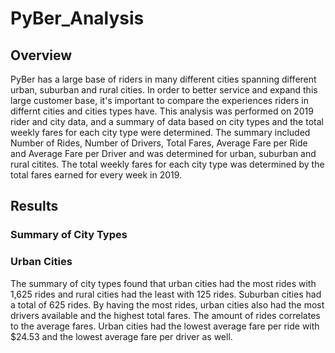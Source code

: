 # PyBer_Analysis

## Overview
PyBer has a large base of riders in many different cities spanning different urban, suburban and rural cities. In order to better service and expand this large customer base, it's important to compare the experiences riders in differnt cities and cities types have. This analysis was performed on 2019 rider and city data, and a summary of data based on city types and the total weekly fares for each city type were determined. The summary included Number of Rides, Number of Drivers, Total Fares, Average Fare per Ride and Average Fare per Driver and was determined for urban, suburban and rural citites. The total weekly fares for each city type was determined by the total fares earned for every week in 2019.

## Results
### Summary of City Types

### Urban Cities
The summary of city types found that urban cities had the most rides with 1,625 rides and rural cities had the least with 125 rides. Suburban cities had a total of 625 rides. By having the most rides, urban cities also had the most drivers available and the highest total fares. The amount of rides correlates to the average fares. Urban cities had the lowest average fare per ride with $24.53 and the lowest average fare per driver as well.
